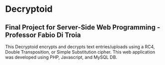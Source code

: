# Decryptoid
## Final Project for Server-Side Web Programming - Professor Fabio Di Troia
This Decryptoid encrypts and decrypts text entries/uploads using a RC4, Double Transposition, or
Simple Substitution cipher. This web application was developed using PHP, Javascript, and MySQL DB.

